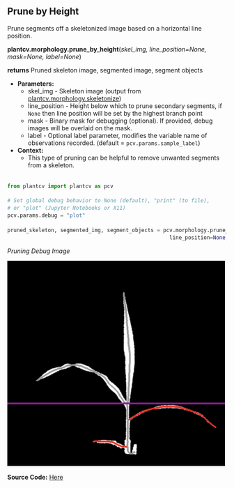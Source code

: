 ## Prune by Height

Prune segments off a skeletonized image based on a horizontal line position. 

**plantcv.morphology.prune_by_height**(*skel_img, line_position=None, mask=None, label=None*)

**returns** Pruned skeleton image, segmented image, segment objects

- **Parameters:**
    - skel_img - Skeleton image (output from [plantcv.morphology.skeletonize](skeletonize.md))
    - line_position - Height below which to prune secondary segments, if `None` then line position will be set by the highest branch point
    - mask - Binary mask for debugging (optional). If provided, debug images will be overlaid on the mask.
    - label - Optional label parameter, modifies the variable name of observations recorded. (default = `pcv.params.sample_label`)
- **Context:**
    - This type of pruning can be helpful to remove unwanted segments from a skeleton.


```python

from plantcv import plantcv as pcv

# Set global debug behavior to None (default), "print" (to file), 
# or "plot" (Jupyter Notebooks or X11)
pcv.params.debug = "plot"

pruned_skeleton, segmented_img, segment_objects = pcv.morphology.prune_by_height(skel_img=skeleton,
                                                    line_position=None, mask=None, label=None)

```

*Pruning Debug Image*

![Screenshot](img/documentation_images/prune_by_height/prune_by_height.png)


**Source Code:** [Here](https://github.com/danforthcenter/plantcv/blob/main/plantcv/plantcv/morphology/prune.py)
